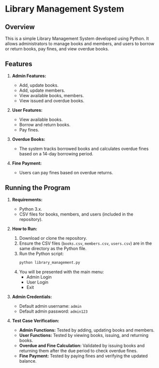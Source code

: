 # Library Management System

## Overview
This is a simple Library Management System developed using Python. It allows administrators to manage books and members, and users to borrow or return books, pay fines, and view overdue books.

## Features
1. **Admin Features:**
   - Add, update books.
   - Add, update members.
   - View available books, members.
   - View issued and overdue books.

2. **User Features:**
   - View available books.
   - Borrow and return books.
   - Pay fines.

3. **Overdue Books:**
   - The system tracks borrowed books and calculates overdue fines based on a 14-day borrowing period.

4. **Fine Payment:**
   - Users can pay fines based on overdue returns.

## Running the Program

1. **Requirements:**
   - Python 3.x.
   - CSV files for books, members, and users (included in the repository).

2. **How to Run:**
   1. Download or clone the repository.
   2. Ensure the CSV files (`books.csv`, `members.csv`, `users.csv`) are in the same directory as the Python file.
   3. Run the Python script:
      ```bash
      python library_management.py
      ```
   4. You will be presented with the main menu:
      - Admin Login
      - User Login
      - Exit

3. **Admin Credentials:**
   - Default admin username: `admin`
   - Default admin password: `admin123`

4. **Test Case Verification:**
   - **Admin Functions:** Tested by adding, updating books and members.
   - **User Functions:** Tested by viewing books, issuing, and returning books.
   - **Overdue and Fine Calculation:** Validated by issuing books and returning them after the due period to check overdue fines.
   - **Fine Payment:** Tested by paying fines and verifying the updated balance.

